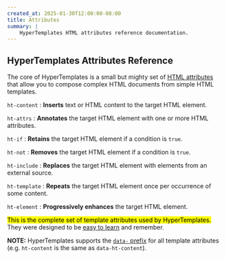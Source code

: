 ```yaml
---
created_at: 2025-01-30T12:00:00-08:00
title: Attributes
summary: |
    HyperTemplates HTML attributes reference documentation.
---
```


## HyperTemplates Attributes Reference

The core of HyperTemplates is a small but mighty set of [HTML attributes] that allow you to compose complex HTML documents from simple HTML templates.

`ht-content`
: **Inserts** text or HTML content to the target HTML element.
  
  <learn-more ht-element href='/docs/reference/core/attributes/ht-content'></learn-more>

`ht-attrs`
: **Annotates** the target HTML element with one or more HTML attributes.

  <learn-more ht-element href='/docs/reference/core/attributes/ht-attrs'></learn-more>

`ht-if`
: **Retains** the target HTML element if a condition is `true`.

  <learn-more ht-element href='/docs/reference/core/attributes/ht-if'></learn-more>

`ht-not`
: **Removes** the target HTML element if a condition is `true`.

  <learn-more ht-element href='/docs/reference/core/attributes/ht-not'></learn-more>

`ht-include`
: **Replaces** the target HTML element with elements from an external source.

  <learn-more ht-element href='/docs/reference/core/attributes/ht-include'></learn-more>

`ht-template`
: **Repeats** the target HTML element once per occurrence of some content.

  <learn-more ht-element href='/docs/reference/core/attributes/ht-template'></learn-more>

`ht-element`
: **Progressively enhances** the target HTML element.

  <learn-more ht-element href='/docs/reference/core/attributes/ht-element'></learn-more>

<mark>This is the complete set of template attributes used by HyperTemplates.</mark>
They were designed to be [easy to learn] and remember.

<doc-quote ht-element notice>

**NOTE:** HyperTemplates supports the [`data-` prefix] for all template attributes (e.g. `ht-content` is the same as `data-ht-content`).

</doc-quote>

<!-- Links -->
[HTML attributes]: https://developer.mozilla.org/en-US/docs/Web/HTML/Attributes
[easy to learn]: /docs/tutorials/getting-started/
[`data-` prefix]: https://developer.mozilla.org/en-US/docs/Learn_web_development/Howto/Solve_HTML_problems/Use_data_attributes
